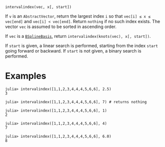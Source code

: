 ```
intervalindex(vec, x[, start])
```

If `v` is an `AbstractVector`, return the largest index `i` so that `vec[i] ≤ x ≤ vec[end]` and `vec[i] < vec[end]`. Return `nothing` if no such index exists. The vector `vec` is assumed to be sorted in ascending order.

If `vec` is a [`BSplineBasis`](@ref), return `intervalindex(knots(vec), x[, start])`.

If `start` is given, a linear search is performed, starting from the index `start` going forward or backward. If `start` is not given, a binary search is performed.

# Examples

```jldoctest
julia> intervalindex([1,1,2,3,4,4,4,5,6,6], 2.5)
3

julia> intervalindex([1,1,2,3,4,4,4,5,6,6], 7) # returns nothing

julia> intervalindex([1,1,2,3,4,4,4,5,6,6], 1)
2

julia> intervalindex([1,1,2,3,4,4,4,5,6,6], 4)
7

julia> intervalindex([1,1,2,3,4,4,4,5,6,6], 6.0)
8
```
